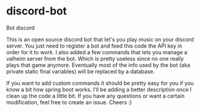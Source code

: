 # discord-bot
Bot discord

This is an open source discord bot that let's you play music on your discord server. You just need to register a bot and feed this code the API key in order for it to work.
I also added a few commands that lets you manage a valheim server from the bot. Which is pretty useless since no one really plays that game anymore. Eventually most
of the info used by the bot (aka private static final variables) will be replaced by a database.

If you want to add custom commands it should be pretty easy for you if you know a bit how spring boot works. I'll be adding a better description once I clean up the code
a little bit. If you have any questions or want a certain modification, feel free to create an issue. Cheers :)
